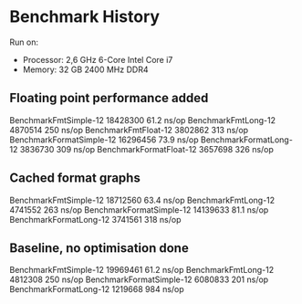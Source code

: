 
# Benchmark History

Run on:
- Processor: 2,6 GHz 6-Core Intel Core i7
- Memory: 32 GB 2400 MHz DDR4

## Floating point performance added
BenchmarkFmtSimple-12       	18428300	        61.2 ns/op
BenchmarkFmtLong-12         	 4870514	       250 ns/op
BenchmarkFmtFloat-12        	 3802862	       313 ns/op
BenchmarkFormatSimple-12    	16296456	        73.9 ns/op
BenchmarkFormatLong-12      	 3836730	       309 ns/op
BenchmarkFormatFloat-12     	 3657698	       326 ns/op

## Cached format graphs
BenchmarkFmtSimple-12       	18712560	        63.4 ns/op
BenchmarkFmtLong-12         	 4741552	       263 ns/op
BenchmarkFormatSimple-12    	14139633	        81.1 ns/op
BenchmarkFormatLong-12      	 3741561	       318 ns/op

## Baseline, no optimisation done
BenchmarkFmtSimple-12       	19969461	        61.2 ns/op
BenchmarkFmtLong-12         	 4812308	       250 ns/op
BenchmarkFormatSimple-12    	 6080833	       201 ns/op
BenchmarkFormatLong-12      	 1219668	       984 ns/op


